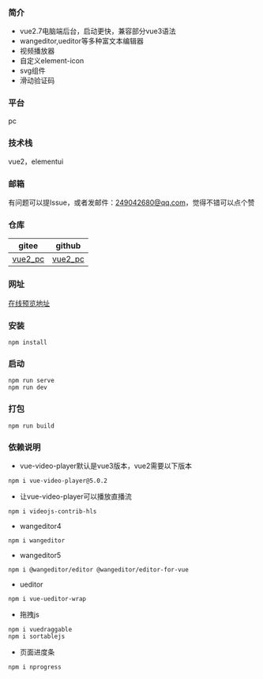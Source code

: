 ### 简介
* vue2.7电脑端后台，启动更快，兼容部分vue3语法
* wangeditor,ueditor等多种富文本编辑器
* 视频播放器
* 自定义element-icon
* svg组件
* 滑动验证码

### 平台
pc

### 技术栈
vue2，elementui

### 邮箱
有问题可以提Issue，或者发邮件：249042680@qq.com，觉得不错可以点个赞

### 仓库
| gitee | github |
| --- | --- |
| [vue2_pc](https://gitee.com/kangleyunju/vue2_pc) | [vue2_pc](https://github.com/kangleyunju/vue2_pc) |

### 网址
[在线预览地址](https://static-2503170c-6f74-4217-ac1a-43133fb6d1b4.bspapp.com/vue2_pc/)

### 安装
```
npm install
```

### 启动
```
npm run serve
npm run dev
```

### 打包
```
npm run build
```

### 依赖说明
* vue-video-player默认是vue3版本，vue2需要以下版本
```
npm i vue-video-player@5.0.2
```
* 让vue-video-player可以播放直播流
```
npm i videojs-contrib-hls
```
* wangeditor4
```
npm i wangeditor
```
* wangeditor5
```
npm i @wangeditor/editor @wangeditor/editor-for-vue
```
* ueditor
```
npm i vue-ueditor-wrap
```
* 拖拽js
```
npm i vuedraggable
npm i sortablejs
```
* 页面进度条
```
npm i nprogress
```